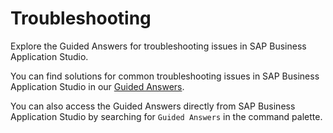 <!-- loio73e1a38f87424190be129105567e4603 -->

# Troubleshooting

Explore the Guided Answers for troubleshooting issues in SAP Business Application Studio.

You can find solutions for common troubleshooting issues in SAP Business Application Studio in our [Guided Answers](https://ga.support.sap.com/dtp/viewer/index.html#/tree/2827/actions/41344).

You can also access the Guided Answers directly from SAP Business Application Studio by searching for `Guided Answers` in the command palette.

